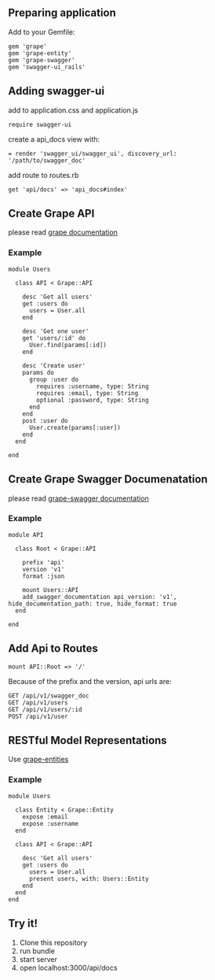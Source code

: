 ## Preparing application

Add to your Gemfile:

    gem 'grape'
    gem 'grape-entity'
    gem 'grape-swagger'
    gem 'swagger-ui_rails'

## Adding swagger-ui

add to application.css and application.js

    require swagger-ui

create a api_docs view with:

    = render 'swagger_ui/swagger_ui', discovery_url: '/path/to/swagger_doc'

add route to routes.rb

    get 'api/docs' => 'api_docs#index'

## Create Grape API

please read [grape documentation](https://github.com/intridea/grape)

### Example

    module Users

      class API < Grape::API

        desc 'Get all users'
        get :users do
          users = User.all
        end

        desc 'Get one user'
        get 'users/:id' do
          User.find(params[:id])
        end

        desc 'Create user'
        params do
          group :user do
            requires :username, type: String
            requires :email, type: String
            optional :password, type: String
          end
        end
        post :user do
          User.create(params[:user])
        end
      end

    end

## Create Grape Swagger Documenatation

please read [grape-swagger documentation](https://github.com/tim-vandecasteele/grape-swagger)

### Example

    module API

      class Root < Grape::API

        prefix 'api'
        version 'v1'
        format :json

        mount Users::API
        add_swagger_documentation api_version: 'v1', hide_documentation_path: true, hide_format: true
      end

    end

## Add Api to Routes

    mount API::Root => '/'

Because of the prefix and the version, api urls are:

    GET /api/v1/swagger_doc
    GET /api/v1/users
    GET /api/v1/users/:id
    POST /api/v1/user

## RESTful Model Representations

Use [grape-entities](https://github.com/intridea/grape#restful-model-representations)

### Example

    module Users

      class Entity < Grape::Entity
        expose :email
        expose :username
      end

      class API < Grape::API

        desc 'Get all users'
        get :users do
          users = User.all
          present users, with: Users::Entity
        end
      end
    end

## Try it!

1. Clone this repository
2. run bundle
3. start server
4. open localhost:3000/api/docs
